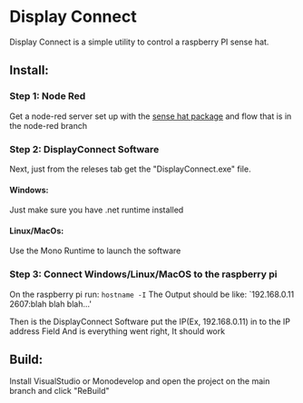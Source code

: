 #  Display Connect

Display Connect is a simple utility to control a raspberry PI sense hat.

## Install:

### Step 1: Node Red
Get a node-red server set up with the [sense hat package](https://flows.nodered.org/node/node-red-node-pi-sense-hat "sense hat package") and flow that is in the node-red branch

### Step 2: DisplayConnect Software
Next, just from the releses tab get the "DisplayConnect.exe" file.

#### Windows:
Just make sure you have .net runtime installed

#### Linux/MacOs:
Use the Mono Runtime to launch the software

### Step 3: Connect Windows/Linux/MacOS to the raspberry pi
On the raspberry pi run:
`hostname -I`
The Output should be like:
`192.168.0.11 2607:blah blah blah...'

Then is the DisplayConnect Software put the IP(Ex, 192.168.0.11) in to the IP address Field
And is everything went right, It should work

## Build:
Install VisualStudio or Monodevelop and open the project on the main branch and click "ReBuild"
